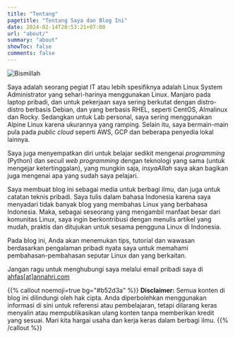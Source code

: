 ```yaml
---
title: "Tentang"
pagetitle: "Tentang Saya dan Blog Ini"
date: 2024-02-14T20:53:21+07:00
url: "about/"
summary: "about"
showToc: false
comments: false
---
```


![Bismillah](/images/bismillah-2.png#center)

Saya adalah seorang pegiat IT atau lebih spesifiknya adalah Linux System Administrator yang sehari-harinya menggunakan Linux. Manjaro pada laptop pribadi, dan untuk pekerjaan saya sering berkutat dengan distro-distro berbasis Debian, dan yang berbasis RHEL, seperti CentOS, Almalinux dan Rocky. Sedangkan untuk Lab personal, saya sering menggunakan Alpine Linux karena ukurannya yang ramping. Selain itu, saya bermain-main pula pada _public cloud_ seperti AWS, GCP dan beberapa penyedia lokal lainnya.

Saya juga menyempatkan diri untuk belajar sedikit mengenai _programming_ (Python) dan secuil _web programming_ dengan teknologi yang sama (untuk mengejar ketertinggalan), yang mungkin saja, _insyaAllah_ saya akan bagikan juga mengenai apa yang sudah saya pelajari.

Saya membuat blog ini sebagai media untuk berbagi ilmu, dan juga untuk catatan teknis pribadi. Saya tulis dalam bahasa Indonesia karena saya menyadari tidak banyak blog yang membahas Linux yang berbahasa Indonesia. Maka, sebagai seseorang yang mengambil manfaat besar dari komunitas Linux, saya ingin berkontribusi dengan menulis artikel yang mudah, praktis dan ditujukan untuk sesama pengguna Linux di Indonesia.

Pada blog ini, Anda akan menemukan tips, tutorial dan wawasan berdasarkan pengalaman pribadi nyata saya untuk memahami pembahasan-pembahasan seputar Linux dan yang berkaitan.

Jangan ragu untuk menghubungi saya melalui email pribadi saya di [ahfas\[at\]annahri.com](mailto:ahfas@annahri.com)

{{% callout noemoji=true bg="#b52d3a" %}}
**Disclaimer:** Semua konten di blog ini dilindungi oleh hak cipta. Anda diperbolehkan menggunakan informasi di sini untuk referensi atau pembelajaran, tetapi dilarang keras menyalin atau mempublikasikan ulang konten tanpa memberikan kredit yang sesuai. Mari kita hargai usaha dan kerja keras dalam berbagi ilmu.
{{% /callout %}}
